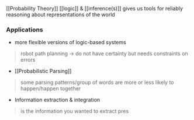 [[Probability Theory]] 
[[logic]] & [[inference(s)]] gives us tools for reliably reasoning about representations of the world

### Applications
- more flexible versions of logic-based systems
>	robot path planning $\rightarrow$ do not have certainty but needs constraints on errors

- [[Probabilistic Parsing]]
>	some parsing patterns/group of words are more or less likely to happen/happen together

- Information extraction & integration
> 	is the information you wanted to extract pres